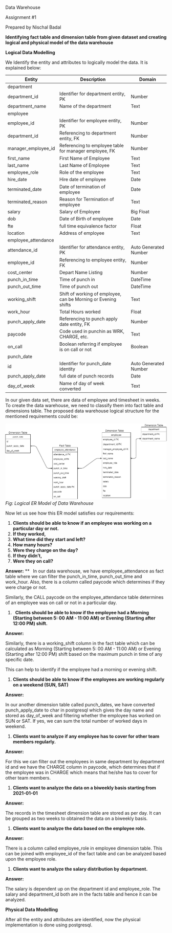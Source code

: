 ﻿Data Warehouse 

Assignment #1

Prepared by Nischal Badal

**Identifying fact table and dimension table from given dataset and creating logical and physical model of the data warehouse** 

**Logical Data Modelling**

We Identify the entity and attributes to logically model the data. It is explained below:


|**Entity**|**Description**|**Domain**|
| - | - | - |
|department|
|department\_id|Identifier for department entity, PK|Number|
|department\_name|Name of the department|Text|
|employee|
|employee\_id|Identifier for employee entity, PK|Number|
|department\_id|Referencing to department entity, FK|Number|
|manager\_employee\_id|Referencing to employee table for manager employee, FK|Number|
|first\_name|First Name of Employee|Text|
|last\_name|Last Name of Employee|Text|
|employee\_role|Role of the employee|Text|
|hire\_date|Hire date of employee|Date|
|terminated\_date|Date of termination of employee|Date|
|terminated\_reason|Reason for Termination of employee|Text|
|salary|Salary of Employee|Big Float|
|dob|Date of Birth of employee|Date|
|fte|full time equivalence factor|Float|
|location|Address of employee|Text|
|employee\_attendance|
|attendance\_id|Identifier for attendance entity, PK|Auto Generated Number|
|employee\_id|Referencing to employee entity, FK|Number|
|cost\_center|Depart Name Listing|Number|
|punch\_in\_time|Time of punch in|DateTime|
|punch\_out\_time|Time of punch out|DateTime|
|working\_shift|Shift of working of employee, can be Morning or Evening shifts|Text|
|work\_hour|Total Hours worked|Float|
|punch\_apply\_date|Referencing to punch apply date entity, FK|Number|
|paycode|Code used in punchin as WRK, CHARGE, etc.|Text|
|on\_call|Boolean referring if employee is on call or not|Boolean|
|punch\_date|
|id|Identifier for punch\_date identity|Auto Generated Number|
|punch\_apply\_date|full date of punch records|Date|
|day\_of\_week|Name of day of week converted|Text|

In our given data set, there are data of employee and timesheet in weeks. To create the data warehouse, we need to classify them into fact table and dimensions table. The proposed data warehouse logical structure for the mentioned requirements could be:


![Logical ER Model](er-logical.drawio.png)
`				`*Fig: Logical ER Model of Data Warehouse*

Now let us see how this ER model satisfies our requirements:

1. **Clients should be able to know if an employee was working on a particular day or not.** 
1. **If they worked,** 
1. **What time did they start and left?**
1. **How many hours?**
1. **Were they charge on the day?**
1. **If they didn’t,**
1. **Were they on call?**


**Answer:**
**
` `In our data warehouse, we have employee\_attendance as fact table where we can filter the punch\_in\_time, punch\_out\_time and  work\_hour. Also, there is a column called paycode which determines if they were charge or not.

Similarly, the CALL paycode on the employee\_attendance table determines of an employee was on call or not in a particular day.

1. ` `**Clients should be able to know if the employee had a Morning (Starting between 5: 00 AM - 11:00 AM) or Evening (Starting after 12:00 PM) shift.**

**Answer:** 

Similarly, there is a working\_shift column in the fact table which can be calculated as Morning (Starting between 5: 00 AM - 11:00 AM) or Evening (Starting after 12:00 PM) shift based on the maximum punch in time of any specific date.

This can help to identify if the employee had a morning or evening shift.

1. **Clients should be able to know if the employees are working regularly on a weekend (SUN, SAT)**

**Answer:** 

In our another dimension table called punch\_dates, we have converted punch\_apply\_date to char in postgresql which gives the day name and stored as day\_of\_week and filtering whether the employee has worked on SUN or SAT. If yes, we can sum the total number of worked days in weekend.

1. **Clients want to analyze if any employee has to cover for other team members regularly.**

**Answer:**

For this we can filter out the employees in same department by department id and we have the CHARGE column in paycode, which determines that if the employee was in CHARGE which means that he/she has to cover for other team members.

1. **Clients want to analyze the data on a biweekly basis starting from 2021-01-01**

**Answer:**

The records in the timesheet dimension table are stored as per day. It can be grouped as two weeks to obtained the data on a biweekly basis.

1. **Clients want to analyze the data based on the employee role.**

**Answer:**

There is a column called employee\_role in employee dimension table. This can be joined with employee\_id of the fact table and can be analyzed based upon the employee role. 

1. **Clients want to analyze the salary distribution by department.**

**Answer:**

The salary is dependent up on the department id and employee\_role. The salary and department\_id both are in the facts table and hence it can be analyzed.

**Physical Data Modelling**

After all the entity and attributes are identified, now the physical implementation is done using postgresql.
